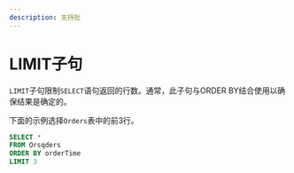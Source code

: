 ```yaml
---
description: 支持批
---
```


# LIMIT子句

`LIMIT`子句限制`SELECT`语句返回的行数。通常，此子句与ORDER BY结合使用以确保结果是确定的。

下面的示例选择`Orders`表中的前3行。

```sql
SELECT *
FROM Orsqders
ORDER BY orderTime
LIMIT 3
```

